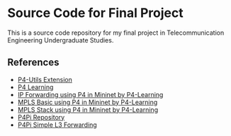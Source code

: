 # Source Code for Final Project

This is a source code repository for my final project in Telecommunication Engineering Undergraduate Studies.

## References

- [P4-Utils Extension](https://github.com/nsg-ethz/p4-utils)
- [P4 Learning](https://github.com/nsg-ethz/p4-learning/tree/master)
- [IP Forwarding using P4 in Mininet by P4-Learning](https://github.com/nsg-ethz/p4-learning/tree/master/examples/ip_forwarding)
- [MPLS Basic using P4 in Mininet by P4-Learning](https://github.com/nsg-ethz/p4-learning/tree/master/exercises/04-MPLS/thrift/mpls_basics)
- [MPLS Stack using P4 in Mininet by P4-Learning](https://github.com/nsg-ethz/p4-learning/tree/master/exercises/04-MPLS/thrift/mpls_stacked)
- [P4Pi Repository](https://github.com/p4lang/p4pi)
- [P4Pi Simple L3 Forwarding](https://github.com/p4lang/p4pi/wiki/Example-%231-Simple-L3-forwarding-(Bmv2))
